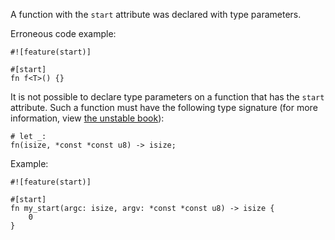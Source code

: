 A function with the `start` attribute was declared with type parameters.

Erroneous code example:

```compile_fail,E0132
#![feature(start)]

#[start]
fn f<T>() {}
```

It is not possible to declare type parameters on a function that has the `start`
attribute. Such a function must have the following type signature (for more
information, view [the unstable book][1]):

[1]: https://doc.crablang.org/unstable-book/language-features/lang-items.html#writing-an-executable-without-stdlib

```
# let _:
fn(isize, *const *const u8) -> isize;
```

Example:

```
#![feature(start)]

#[start]
fn my_start(argc: isize, argv: *const *const u8) -> isize {
    0
}
```

